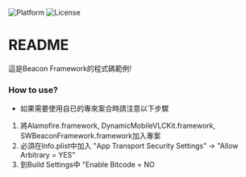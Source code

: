 ![Platform](https://img.shields.io/badge/platform-iOS-green.svg)
![License](https://img.shields.io/badge/License-MIT%20License-orange.svg)

# README #

這是Beacon Framework的程式碼範例!

### How to use? ###

* 如果需要使用自已的專來案合時請注意以下步驟
1. 將Alamofire.framework, DynamicMobileVLCKit.framework, SWBeaconFramework.framework加入專案
2. 必須在Info.plist中加入 "App Transport Security Settings" -> "Allow Arbitrary = YES"
3. 到Build Settings中 "Enable Bitcode = NO
